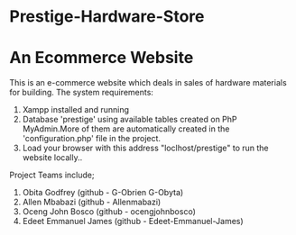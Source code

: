 # Prestige-Hardware-Store
An Ecommerce Website
==
This is an e-commerce website which deals in sales of hardware materials for building.
The system requirements:
1. Xampp installed and running
2. Database 'prestige' using available tables created on PhP MyAdmin.More of them are automatically created in the 'configuration.php' file in the project.
3. Load your browser with this address "loclhost/prestige" to run the website locally..

Project Teams include;
1. Obita Godfrey (github - G-Obrien G-Obyta)
2. Allen Mbabazi (github - Allenmabazi)
3. Oceng John Bosco (github - ocengjohnbosco)
4. Edeet Emmanuel James (github - Edeet-Emmanuel-James)


